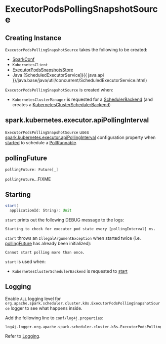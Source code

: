 # ExecutorPodsPollingSnapshotSource

## Creating Instance

`ExecutorPodsPollingSnapshotSource` takes the following to be created:

* <span id="conf"> [SparkConf](../SparkConf.md)
* <span id="kubernetesClient"> `KubernetesClient`
* <span id="snapshotsStore"> [ExecutorPodsSnapshotsStore](ExecutorPodsSnapshotsStore.md)
* <span id="pollingExecutor"> Java [ScheduledExecutorService]({{ java.api }}/java.base/java/util/concurrent/ScheduledExecutorService.html)

`ExecutorPodsPollingSnapshotSource` is created when:

* `KubernetesClusterManager` is requested for a [SchedulerBackend](KubernetesClusterManager.md#createSchedulerBackend) (and creates a [KubernetesClusterSchedulerBackend](KubernetesClusterSchedulerBackend.md#pollEvents))

## <span id="pollingInterval"> spark.kubernetes.executor.apiPollingInterval

`ExecutorPodsPollingSnapshotSource` uses [spark.kubernetes.executor.apiPollingInterval](configuration-properties.md#spark.kubernetes.executor.apiPollingInterval) configuration property when [started](#start) to schedule a [PollRunnable](PollRunnable.md).

## <span id="pollingFuture"> pollingFuture

```scala
pollingFuture: Future[_]
```

`pollingFuture`...FIXME

## <span id="start"> Starting

```scala
start(
  applicationId: String): Unit
```

`start` prints out the following DEBUG message to the logs:

```text
Starting to check for executor pod state every [pollingInterval] ms.
```

`start` throws an `IllegalArgumentException` when started twice (i.e. [pollingFuture](#pollingFuture) has already been initialized):

```text
Cannot start polling more than once.
```

`start` is used when:

* `KubernetesClusterSchedulerBackend` is requested to [start](KubernetesClusterSchedulerBackend.md#start)

## Logging

Enable `ALL` logging level for `org.apache.spark.scheduler.cluster.k8s.ExecutorPodsPollingSnapshotSource` logger to see what happens inside.

Add the following line to `conf/log4j.properties`:

```text
log4j.logger.org.apache.spark.scheduler.cluster.k8s.ExecutorPodsPollingSnapshotSource=ALL
```

Refer to [Logging](../spark-logging.md).
